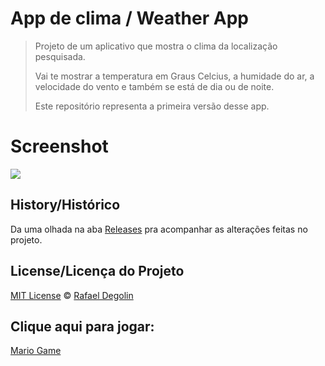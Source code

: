 # App de clima / Weather App

> Projeto de um aplicativo que mostra o clima da localização pesquisada.
>
> Vai te mostrar a temperatura em Graus Celcius, a humidade do ar, a velocidade do vento e também se está de dia ou de noite.
>
> Este repositório representa a primeira versão desse app.

# Screenshot
<img src="Rafadegolin/AppClimaWeb/blob/main/Screenshot.png?raw=true">

## History/Histórico
Da uma olhada na aba [Releases](https://github.com/Rafadegolin/AppClimaWeb/releases) pra acompanhar as alterações feitas no projeto.

## License/Licença do Projeto
[MIT License](./LICENSE) © [Rafael Degolin](https://github.com/Rafadegolin)

## Clique aqui para jogar:
[Mario Game](https://rafadegolin.github.io/AppClimaWeb/)

